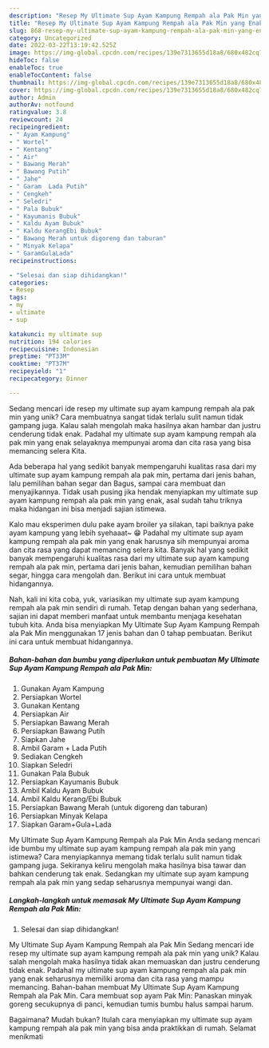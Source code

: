 ```yaml
---
description: "Resep My Ultimate Sup Ayam Kampung Rempah ala Pak Min yang Enak"
title: "Resep My Ultimate Sup Ayam Kampung Rempah ala Pak Min yang Enak"
slug: 868-resep-my-ultimate-sup-ayam-kampung-rempah-ala-pak-min-yang-enak
category: Uncategorized
date: 2022-03-22T13:19:42.525Z
image: https://img-global.cpcdn.com/recipes/139e7313655d18a8/680x482cq70/my-ultimate-sup-ayam-kampung-rempah-ala-pak-min-foto-resep-utama.jpg
hideToc: false
enableToc: true
enableTocContent: false
thumbnail: https://img-global.cpcdn.com/recipes/139e7313655d18a8/680x482cq70/my-ultimate-sup-ayam-kampung-rempah-ala-pak-min-foto-resep-utama.jpg
cover: https://img-global.cpcdn.com/recipes/139e7313655d18a8/680x482cq70/my-ultimate-sup-ayam-kampung-rempah-ala-pak-min-foto-resep-utama.jpg
author: Admin
authorAv: notfound
ratingvalue: 3.8
reviewcount: 24
recipeingredient:
- " Ayam Kampung"
- " Wortel"
- " Kentang"
- " Air"
- " Bawang Merah"
- " Bawang Putih"
- " Jahe"
- " Garam  Lada Putih"
- " Cengkeh"
- " Seledri"
- " Pala Bubuk"
- " Kayumanis Bubuk"
- " Kaldu Ayam Bubuk"
- " Kaldu KerangEbi Bubuk"
- " Bawang Merah untuk digoreng dan taburan"
- " Minyak Kelapa"
- " GaramGulaLada"
recipeinstructions:

- "Selesai dan siap dihidangkan!"
categories:
- Resep
tags:
- my
- ultimate
- sup

katakunci: my ultimate sup 
nutrition: 194 calories
recipecuisine: Indonesian
preptime: "PT33M"
cooktime: "PT37M"
recipeyield: "1"
recipecategory: Dinner

---
```





Sedang mencari ide resep my ultimate sup ayam kampung rempah ala pak min yang unik? Cara membuatnya sangat tidak terlalu sulit namun tidak gampang juga. Kalau salah mengolah maka hasilnya akan hambar dan justru cenderung tidak enak. Padahal my ultimate sup ayam kampung rempah ala pak min yang enak selayaknya mempunyai aroma dan cita rasa yang bisa memancing selera Kita.





Ada beberapa hal yang sedikit banyak mempengaruhi kualitas rasa dari my ultimate sup ayam kampung rempah ala pak min, pertama dari jenis bahan, lalu pemilihan bahan segar dan Bagus, sampai cara membuat dan menyajikannya. Tidak usah pusing jika hendak menyiapkan my ultimate sup ayam kampung rempah ala pak min yang enak,      asal sudah tahu triknya maka hidangan ini bisa menjadi sajian istimewa.














Kalo mau eksperimen dulu pake ayam broiler ya silakan, tapi baiknya pake ayam kampung yang lebih syehaaat~ 😁 Padahal my ultimate sup ayam kampung rempah ala pak min yang enak harusnya sih mempunyai aroma dan cita rasa yang dapat memancing selera kita. Banyak hal yang sedikit banyak mempengaruhi kualitas rasa dari my ultimate sup ayam kampung rempah ala pak min, pertama dari jenis bahan, kemudian pemilihan bahan segar, hingga cara mengolah dan. Berikut ini cara untuk membuat hidangannya.






Nah, kali ini kita coba, yuk, variasikan my ultimate sup ayam kampung rempah ala pak min sendiri di rumah. Tetap dengan bahan yang sederhana, sajian ini dapat memberi manfaat untuk membantu menjaga kesehatan tubuh kita. Anda bisa menyiapkan My Ultimate Sup Ayam Kampung Rempah ala Pak Min menggunakan 17 jenis bahan dan 0 tahap pembuatan. Berikut ini cara untuk membuat hidangannya.

<!--inarticleads1-->

##### Bahan-bahan dan bumbu yang diperlukan untuk pembuatan My Ultimate Sup Ayam Kampung Rempah ala Pak Min:

1. Gunakan  Ayam Kampung
1. Persiapkan  Wortel
1. Gunakan  Kentang
1. Persiapkan  Air
1. Persiapkan  Bawang Merah
1. Persiapkan  Bawang Putih
1. Siapkan  Jahe
1. Ambil  Garam + Lada Putih
1. Sediakan  Cengkeh
1. Siapkan  Seledri
1. Gunakan  Pala Bubuk
1. Persiapkan  Kayumanis Bubuk
1. Ambil  Kaldu Ayam Bubuk
1. Ambil  Kaldu Kerang/Ebi Bubuk
1. Persiapkan  Bawang Merah (untuk digoreng dan taburan)
1. Persiapkan  Minyak Kelapa
1. Siapkan  Garam+Gula+Lada


My Ultimate Sup Ayam Kampung Rempah ala Pak Min Anda sedang mencari ide bumbu my ultimate sup ayam kampung rempah ala pak min yang istimewa? Cara menyiapkannya memang tidak terlalu sulit namun tidak gampang juga. Sekiranya keliru mengolah maka hasilnya bisa tawar dan bahkan cenderung tak enak. Sedangkan my ultimate sup ayam kampung rempah ala pak min yang sedap seharusnya mempunyai wangi dan. 

<!--inarticleads2-->

##### Langkah-langkah untuk memasak My Ultimate Sup Ayam Kampung Rempah ala Pak Min:


1. Selesai dan siap dihidangkan!

My Ultimate Sup Ayam Kampung Rempah ala Pak Min Sedang mencari ide resep my ultimate sup ayam kampung rempah ala pak min yang unik? Kalau salah mengolah maka hasilnya tidak akan memuaskan dan justru cenderung tidak enak. Padahal my ultimate sup ayam kampung rempah ala pak min yang enak seharusnya memiliki aroma dan cita rasa yang mampu memancing. Bahan-bahan membuat My Ultimate Sup Ayam Kampung Rempah ala Pak Min. Cara membuat sop ayam Pak Min: Panaskan minyak goreng secukupnya di panci, kemudian tumis bumbu halus sampai harum. 

Bagaimana? Mudah bukan? Itulah cara menyiapkan my ultimate sup ayam kampung rempah ala pak min yang bisa anda praktikkan di rumah. Selamat menikmati
